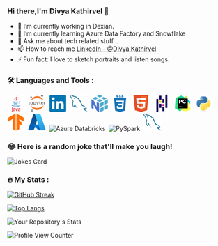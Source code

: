 ### Hi there,I'm Divya Kathirvel 👋

- 🔭 I’m currently working in Dexian.
- 🌱 I’m currently learning Azure Data Factory and Snowflake
- 💬 Ask me about tech related stuff...
- 📫 How to reach me [LinkedIn - @Divya Kathirvel](https://www.linkedin.com/in/divya-kathirvel-96b5511b1/)
- ⚡ Fun fact: I love to sketch portraits and listen songs.

### :hammer_and_wrench: Languages and Tools :
<div>
  <img src="https://github.com/devicons/devicon/blob/master/icons/java/java-original-wordmark.svg" title="Java" alt="Java" width="40" height="40"/>&nbsp;
  <img src="https://github.com/devicons/devicon/blob/master/icons/jupyter/jupyter-original-wordmark.svg" title="Jupyter" alt="jupyter" width="40" height="40"/>&nbsp;
  <img src="https://github.com/devicons/devicon/blob/master/icons/linkedin/linkedin-original.svg" title="LinkedIn" alt="LinkedIn" width="40" height="40"/>&nbsp;
  <img src="https://github.com/devicons/devicon/blob/master/icons/mysql/mysql-original.svg" title="MySQL" alt="MySQL" width="40" height="40"/>&nbsp;
  <img src="https://github.com/devicons/devicon/blob/master/icons/numpy/numpy-original.svg" title="Numpy" alt="Numpy" width="40" height="40"/>&nbsp;
  <img src="https://github.com/devicons/devicon/blob/master/icons/css3/css3-plain-wordmark.svg"  title="CSS3" alt="CSS" width="40" height="40"/>&nbsp;
  <img src="https://github.com/devicons/devicon/blob/master/icons/html5/html5-original.svg" title="HTML5" alt="HTML" width="40" height="40"/>&nbsp;
  <img src="https://github.com/devicons/devicon/blob/master/icons/pandas/pandas-original.svg" title="Pandas" alt="Pandas" width="40" height="40"/>&nbsp;
  <img src="https://github.com/devicons/devicon/blob/master/icons/pycharm/pycharm-original.svg" title="Pycharm" alt="Pycharm" width="40" height="40"/>&nbsp;
  <img src="https://github.com/devicons/devicon/blob/master/icons/python/python-original.svg" title="Python" alt="Python" width="40" height="40"/>&nbsp;
  <img src="https://github.com/devicons/devicon/blob/master/icons/tensorflow/tensorflow-original.svg" title="Tensorflow" alt="Tensorflow" width="40" height="40"/>&nbsp;
  <img src="https://github.com/devicons/devicon/blob/master/icons/azure/azure-original.svg" title="Azure" alt="Azure" width="40" height="40"/> 
  <img src="https://databricks.com/wp-content/uploads/2021/11/favicon-1.png" title="Azure Databricks" alt="Azure Databricks" width="40" height="40"/> 
  <img src="https://spark.apache.org/images/spark-logo-trademark.png" title="PySpark" alt="PySpark" width="40" height="40"/> 
  <img src="https://github.com/devicons/devicon/blob/master/icons/mysql/mysql-original.svg" title="SQL" alt="SQL" width="40" height="40"/> 
 </div>
 
### 😂 Here is a random joke that'll make you laugh!
![Jokes Card](https://readme-jokes.vercel.app/api)
### :fire: My Stats :
[![GitHub Streak](http://github-readme-streak-stats.herokuapp.com?user=Divyakathirvel26&theme=dark&background=000000)](https://git.io/streak-stats)

[![Top Langs](https://github-readme-stats.vercel.app/api/top-langs/?username=Divyakathirvel26)](https://github.com/anuraghazra/github-readme-stats)

![Your Repository's Stats](https://github-readme-stats.vercel.app/api?username=Divyakathirvel26&show_icons=true)

![Profile View Counter](https://komarev.com/ghpvc/?username=Divyakathirvel26)
<div>
  <imd src="http://ForTheBadge.com/images/badges/built-with-love.svg">
</div>


